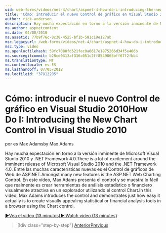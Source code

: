 ```yaml
---
uid: web-forms/videos/net-4/chart/aspnet-4-how-do-i-introducing-the-new-chart-control-in-visual-studio-2010
title: 'Cómo: introducir el nuevo Control de gráfico en Visual Studio 2010 | Microsoft Docs'
author: rick-anderson
description: Hay mucha expectación en torno a la versión inminente de Microsoft Visual Studio 2010 y .NET Framework 4.0. Entre las muchas características nuevas es ASP.NET...
ms.author: aspnetcontent
ms.date: 04/08/2010
ms.assetid: 77b9f76c-0c38-4525-bf1b-581c19e127ab
msc.legacyurl: /web-forms/videos/net-4/chart/aspnet-4-how-do-i-introducing-the-new-chart-control-in-visual-studio-2010
msc.type: video
ms.openlocfilehash: 59fc7080fd521fec0a6617e1875266d34f5e466b
ms.sourcegitcommit: b28cd0313af316c051c2ff8549865bff67f2fbb4
ms.translationtype: MT
ms.contentlocale: es-ES
ms.lasthandoff: 07/05/2018
ms.locfileid: "37812205"
---
```

<a name="how-do-i-introducing-the-new-chart-control-in-visual-studio-2010"></a><span data-ttu-id="444b1-104">Cómo: introducir el nuevo Control de gráfico en Visual Studio 2010</span><span class="sxs-lookup"><span data-stu-id="444b1-104">How Do I: Introducing the New Chart Control in Visual Studio 2010</span></span>
====================
<span data-ttu-id="444b1-105">por es Max Adams</span><span class="sxs-lookup"><span data-stu-id="444b1-105">by Max Adams</span></span>

<span data-ttu-id="444b1-106">Hay mucha expectación en torno a la versión inminente de Microsoft Visual Studio 2010 y .NET Framework 4.0.</span><span class="sxs-lookup"><span data-stu-id="444b1-106">There is a lot of excitement around the imminent release of Microsoft Visual Studio 2010 and the .NET Framework 4.0.</span></span> <span data-ttu-id="444b1-107">Entre las muchas características nuevas es el Control de gráficos de Web de ASP.NET.</span><span class="sxs-lookup"><span data-stu-id="444b1-107">Amongst many new features is the ASP.NET Web Charting Control.</span></span> <span data-ttu-id="444b1-108">En este vídeo, Max Adams presenta el control y se muestra lo fácil que realmente es crear herramientas de análisis estadístico o financiero visualmente atractiva en un explorador utilizando el control Chart.</span><span class="sxs-lookup"><span data-stu-id="444b1-108">In this video, Max Adams introduces the control and demonstrates just how easy it actually is to create visually appealing statistical or financial analysis tools in a browser using the Chart control.</span></span>

[<span data-ttu-id="444b1-109">&#9654;Vea el vídeo (13 minutos)</span><span class="sxs-lookup"><span data-stu-id="444b1-109">&#9654; Watch video (13 minutes)</span></span>](https://channel9.msdn.com/Blogs/ASP-NET-Site-Videos/aspnet-4-how-do-i-introducing-the-new-chart-control-in-visual-studio-2010)

> [!div class="step-by-step"]
> [<span data-ttu-id="444b1-110">Anterior</span><span class="sxs-lookup"><span data-stu-id="444b1-110">Previous</span></span>](aspnet-4-quick-hit-chart-control.md)
